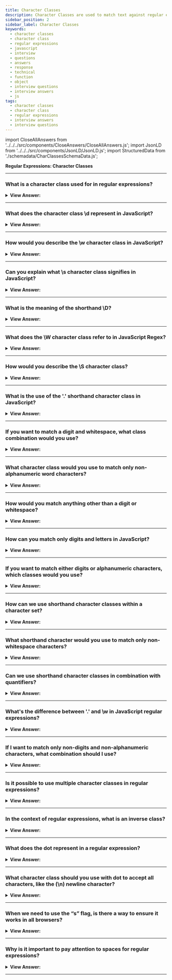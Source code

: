 ```yaml
---
title: Character Classes
description: Character Classes are used to match text against regular expressions. A character class is a special notation that matches any symbol from a set. Questions
sidebar_position: 2
sidebar_label: Character Classes
keywords:
  - character classes
  - character class
  - regular expressions
  - javascript
  - interview
  - questions
  - answers
  - response
  - technical
  - function
  - object
  - interview questions
  - interview answers
  - js
tags:
  - character classes
  - character class
  - regular expressions
  - interview answers
  - interview questions
---
```


import CloseAllAnswers from '../../../src/components/CloseAnswers/CloseAllAnswers.js';
import JsonLD from '../../../src/components/JsonLD/JsonLD.js';
import StructuredData from './schemadata/CharClassesSchemaData.js';

<JsonLD data={StructuredData} />

<head>
  <title>Character Classes | Regular Expressions Interview Questions</title>
</head>

**Regular Expressions: Character Classes**

<CloseAllAnswers />

---

### What is a character class used for in regular expressions?

<details>
  <summary><strong>View Answer:</strong></summary>
  <div>
  <div><strong>Interview Response:</strong> A character class is a special notation that matches any symbol from a particular set. The most common character classes are \d, \s, and \w used to add additional parameters for regular expressions to manipulate strings. A RegExp may contain both regular symbols and character classes.
    </div><br />
  <div><strong className="codeExample">Code Example:</strong><br /><br />

  <div></div>

```js
let str = 'Is there CSS4?';
let regexp = /CSS\d/;

console.log(str.match(regexp)); // logs CSS4
```

  </div>
  </div>
</details>

---

### What does the character class \d represent in JavaScript?

<details>
  <summary><strong>View Answer:</strong></summary>
  <div>
  <div><strong>Interview Response:</strong> In JavaScript regular expressions, the character class `\d` represents any digit from 0 to 9. It's equivalent to the character set `[0-9]`.
  </div><br />
  <div><strong className="codeExample">Code Example:</strong><br /><br />

  <div></div>

```javascript
let str = '123 abc';
let match = str.match(/\d/g); // match is now ["1", "2", "3"]
```

  </div>
  </div>
</details>

---

### How would you describe the \w character class in JavaScript?

<details>
  <summary><strong>View Answer:</strong></summary>
  <div>
  <div><strong>Interview Response:</strong> In JavaScript regular expressions, the character class `\w` represents any alphanumeric character including the underscore. It's equivalent to the character set `[A-Za-z0-9_]`.
  </div><br />
  <div><strong className="codeExample">Technical Details:</strong><br /><br />

  <div></div>

It includes:

- Uppercase letters (A-Z)
- Lowercase letters (a-z)
- Digits (0-9)
- The underscore (_)

Here's an example of how you might use it:

```javascript
let str = 'abc123_ def';
let match = str.match(/\w/g); // match is now ["a", "b", "c", "1", "2", "3", "_", "d", "e", "f"]
```

  </div>
  </div>
</details>

---

### Can you explain what \s character class signifies in JavaScript?

<details>
  <summary><strong>View Answer:</strong></summary>
  <div>
  <div><strong>Interview Response:</strong> The \s character class corresponds to any whitespace character, such as spaces, tabs, or line breaks.
  </div><br />
  <div><strong className="codeExample">Technical Details:</strong><br /><br />

  <div></div>

This includes:

- Spaces
- Tabs (`\t`)
- Carriage returns (`\r`)
- New lines (`\n`)
- Form feeds (`\f`)
- Vertical tabs (`\v`)

It's a convenient way to match any kind of space, regardless of what kind it is.

Here's an example of how you might use it:

```javascript
let str = 'Hello World';
let match = str.match(/\s/g); 
console.log(match); // match is now [" "]
```

  </div>
  </div>
</details>

---

### What is the meaning of the shorthand \D?

<details>
  <summary><strong>View Answer:</strong></summary>
  <div>
  <div><strong>Interview Response:</strong> In JavaScript regular expressions, `\D` is a shorthand character class that matches any character that's not a digit (0-9). It's equivalent to the character class `[^0-9]`.
  </div><br />
  <div><strong className="codeExample">Code Example:</strong><br /><br />

  <div></div>

```javascript
let str = "hello123";
let match = str.match(/\D/g);  // match will be ['h', 'e', 'l', 'l', 'o']
console.log(match);
```

Remember that JavaScript's regular expressions are case-sensitive, so `\D` and `\d` are not the same. While `\D` matches any non-digit character, `\d` matches any digit character.

  </div>
  </div>
</details>

---

### What does the \W character class refer to in JavaScript Regex?

<details>
  <summary><strong>View Answer:</strong></summary>
  <div>
  <div><strong>Interview Response:</strong> In JavaScript regular expressions, the \W (uppercase W) character class is used to find non-word characters. It's essentially the inverse of \w.
  </div><br />
  <div><strong className="codeExample">Code Example:</strong><br /><br />

  <div></div>

```js
let str = "hello world!";
let match = str.match(/\W/g);  // match will be [' ', '!']
console.log(match);
```

  </div>
  </div>
</details>

---

### How would you describe the \S character class?

<details>
  <summary><strong>View Answer:</strong></summary>
  <div>
  <div><strong>Interview Response:</strong> The `\S` (uppercase S) character class is used to find any non-whitespace character. It is essentially the inverse of `\s` (lowercase s).
  </div><br />
  <div><strong className="codeExample">Code Example:</strong><br /><br />

  <div></div>

```javascript
let str = "hello world!";
let match = str.match(/\S/g);  
// match will be ['h', 'e', 'l', 'l', 'o', 'w', 'o', 'r', 'l', 'd', '!']
```

---

:::note
The \s character class matches any whitespace character, including space ( ), tab (\t), carriage return (\r), new line (\n), vertical tab (\v), or form feed (\f).
:::

  </div>
  </div>
</details>

---

### What is the use of the '.' shorthand character class in JavaScript?

<details>
  <summary><strong>View Answer:</strong></summary>
  <div>
  <div><strong>Interview Response:</strong> In JavaScript regular expressions, the `.` (dot) is a special character class that matches almost any character except for the newline character (`\n`), unless the `s` flag (dotAll flag) is used.
  </div><br />
  <div><strong className="codeExample">Code Example:</strong><br /><br />

  <div></div>

```javascript
let str = "hello world!";
let match = str.match(/./g);  
// match will be ['h', 'e', 'l', 'l', 'o', ' ', 'w', 'o', 'r', 'l', 'd', '!']
```

In this example, the regex `./g` matches every character in the string. The `g` at the end of the regex is a flag that makes the regex match globally, i.e., find all matches in the string instead of stopping after the first match. Here, it matches all the letters, the exclamation point, and the space.

However, it will not match the newline character. For example:

```javascript
let str = "hello\nworld!";
let match = str.match(/./g);  
// match will be ['h', 'e', 'l', 'l', 'o', 'w', 'o', 'r', 'l', 'd', '!']
```

Here, the newline character (`\n`) between "hello" and "world!" is not included in the match result. If you want to include newline characters in the `.` match, you can use the `s` flag:

```javascript
let str = "hello\nworld!";
let match = str.match(/./gs);  
// match will be ['h', 'e', 'l', 'l', 'o', '\n', 'w', 'o', 'r', 'l', 'd', '!']
```

In this example, the `s` flag makes the `.` match any character including newlines.

  </div>
  </div>
</details>

---

### If you want to match a digit and whitespace, what class combination would you use?

<details>
  <summary><strong>View Answer:</strong></summary>
  <div>
  <div><strong>Interview Response:</strong> If you want to match a digit or a whitespace character, you would use the character classes for digits (`\d`) and whitespace (`\s`) inside a set of square brackets `[]`.
  </div><br />
  <div><strong className="codeExample">Code Example:</strong><br /><br />

  <div></div>

Here's how you could do it:

```javascript
let str = "hello world123!";
let match = str.match(/[\d\s]/g);  
// match will be [' ', '1', '2', '3', ' ']
```

---

:::note
Note that inside a set of square brackets, you do not need to separate the character classes with a pipe `|` or anything else. The square brackets signify a character set and will match any single character that is represented inside the brackets. In this case, any digit or whitespace character will be matched.
:::

  </div>
  </div>
</details>

---

### What character class would you use to match only non-alphanumeric word characters?

<details>
  <summary><strong>View Answer:</strong></summary>
  <div>
  <div><strong>Interview Response:</strong> In JavaScript regular expressions, if you want to match non-alphanumeric word characters, you would use the `\W` (uppercase W) character class. This will match any character that is not included in the set `[A-Za-z0-9_]`.

  </div><br />
  <div><strong className="codeExample">Code Example:</strong><br /><br />

  <div></div>

```javascript
let str = "hello world123!";
let match = str.match(/\W/g);  
console.log(match); // match will be [" ", "!"]
```

  </div>
  </div>
</details>

---

### How would you match anything other than a digit or whitespace?

<details>
  <summary><strong>View Answer:</strong></summary>
  <div>
  <div><strong>Interview Response:</strong> In JavaScript regular expressions, if you want to match anything other than a digit or a whitespace character, you can combine the shorthand character classes for digits (\d) and whitespace (\s) inside a set of square brackets [] and precede it with the caret (^) symbol to negate the set.
  </div><br />
  <div><strong className="codeExample">Code Example:</strong><br /><br />

  <div></div>

```js
let str = "hello world123!";
let match = str.match(/[^\d\s]/g); 
console.log(match); // output: ["h", "e", "l", "l", "o", "w", "o", "r", "l", "d", "!"]
```

  </div>
  </div>
</details>

---

### How can you match only digits and letters in JavaScript?

<details>
  <summary><strong>View Answer:</strong></summary>
  <div>
  <div><strong>Interview Response:</strong> You can match only digits and letters by using the \w (lowercase w) character class which matches any alphanumeric character (letters or digits) and the underscore. However, if you want to exclude the underscore, you'll have to define a custom character set using the square brackets [A-Za-z0-9].
  </div><br />
  <div><strong className="codeExample">Code Example:</strong><br /><br />

  <div></div>

```js
let str = "hello_world123!";
let match = str.match(/[A-Za-z0-9]/g);  
console.log(match);

//////////////////////////////////////////

let str = "hello_world123!";
let match = str.match(/\w/g);
// ["h", "e", "l", "l", "o", "_", "w", "o", "r", "l", "d", "1", "2", "3"]
console.log(match);
```

  </div>
  </div>
</details>

---

### If you want to match either digits or alphanumeric characters, which classes would you use?

<details>
  <summary><strong>View Answer:</strong></summary>
  <div>
  <div><strong>Interview Response:</strong> To match either digits or alphanumeric characters, you can use \d or \w.
  </div><br />
  </div>
</details>

---

### How can we use shorthand character classes within a character set?

<details>
  <summary><strong>View Answer:</strong></summary>
  <div>
  <div><strong>Interview Response:</strong> We can include shorthand character classes within brackets like [abc\w] to match 'a', 'b', 'c', or any alphanumeric character.
  </div><br />
  <div><strong className="codeExample">Code Example:</strong><br /><br />

  <div></div>

```js
let str = "abcdef";
let match = str.match(/[abc\W]/g);  
// match will be ["a", "b", "c"]
console.log(match);
```

  </div>
  </div>
</details>

---

### What shorthand character would you use to match only non-whitespace characters?

<details>
  <summary><strong>View Answer:</strong></summary>
  <div>
  <div><strong>Interview Response:</strong> To match non-whitespace characters, you would use the \S shorthand character class.
  </div><br />
  <div><strong className="codeExample">Code Example:</strong><br /><br />

  <div></div>

```js
let str = "Hello JavaScript!";
let match = str.match(/\S/g); 
// match will be "H", "e", "l", "l", "o", "J", "a", "v", "a", "S", "c", "r", "i", "p", "t", "!"]
console.log(match);
```

  </div>
  </div>
</details>

---

### Can we use shorthand character classes in combination with quantifiers?

<details>
  <summary><strong>View Answer:</strong></summary>
  <div>
  <div><strong>Interview Response:</strong> Yes, you can use shorthand character classes in combination with quantifiers in JavaScript regular expressions. Quantifiers specify how many instances of a character, group, or character class must be present in the input for a match to be found.
  </div><br />
  <div><strong className="codeExample">Code Example:</strong><br /><br />

  <div></div>

```js
let str = "hello world123! 345";
let match = str.match(/\d+/g);  
// match will be ['123', '345']
console.log(match);
```

In this example, the regex /\d+/g matches one or more digits in the string. The g at the end of the regex is a flag that makes the regex match globally, or in other words, find all matches in the string instead of stopping after the first match. The plus sign + is a quantifier that matches one or more of the preceding character or character class. Here, it matches each group of digits as a whole string, rather than individual digits.

  </div>
  </div>
</details>

---

### What's the difference between '.' and \w in JavaScript regular expressions?

<details>
  <summary><strong>View Answer:</strong></summary>
  <div>
  <div><strong>Interview Response:</strong> The '.' matches any character except newline, while \w matches only alphanumeric characters and underscore.
  </div><br />
  </div>
</details>

---

### If I want to match only non-digits and non-alphanumeric characters, what combination should I use?

<details>
  <summary><strong>View Answer:</strong></summary>
  <div>
  <div><strong>Interview Response:</strong> If you want to match only non-digits and non-alphanumeric characters, you would use a combination of the shorthand character classes for non-digits (\D) and non-alphanumeric characters (\W). However, these two classes overlap, as \D includes all non-digit characters, and \W includes all non-word characters (which includes all non-digits). Therefore, you only need to use \W.<br/><br/>The \W character class matches any character that is not included in the set [A-Za-z0-9_], including all non-alphanumeric characters such as punctuation and symbols, as well as whitespace.
  </div><br />
  <div><strong className="codeExample">Code Example:</strong><br /><br />

  <div></div>

```js
let str = "hello world123!";
let match = str.match(/\W/g);  
// match will be [' ', , '!']
console.log(match);
```

  </div>
  </div>
</details>

---

### Is it possible to use multiple character classes in regular expressions?

<details>
  <summary><strong>View Answer:</strong></summary>
  <div>
  <div><strong>Interview Response:</strong> Yes, it's possible to use multiple shorthand character classes in JavaScript regular expressions. For example, \d\s\w would match a digit followed by a whitespace and then an alphanumeric character.
    </div><br />
  <div><strong className="codeExample">Code Example:</strong><br /><br />

  <div></div>

```js
alert('I love HTML5!'.match(/\s\w\w\w\w\d/)); // alerts ' HTML5'
```

  </div>
  </div>
</details>

---

### In the context of regular expressions, what is an inverse class?

<details>
  <summary><strong>View Answer:</strong></summary>
  <div>
  <div><strong>Interview Response:</strong> In regular expressions, an inverse class matches any character that's not in a defined set. Shorthand for inverse classes include `\D` (non-digits), `\W` (non-word characters), and `\S` (non-whitespace).
    </div><br />
  <div><strong className="codeExample">Code Example:</strong><br /><br />

  <div></div>

```js
// When we use \d we have to use the join method.
let str = '+7(903)-123-45-67';

alert(str.match(/\d/g).join('')); // 79031234567

// When we use \D we do not have to use the join method.
let str = '+7(903)-123-45-67';

alert(str.replace(/\D/g, '')); // 79031234567
```

  </div>
  </div>
</details>

---

### What does the dot represent in a regular expression?

<details>
  <summary><strong>View Answer:</strong></summary>
  <div>
  <div><strong>Interview Response:</strong> A dot (.) is a unique character class that matches any character except a new line. We should note that a dot means “any character”, but not the “absence of a character”. There must be a character to match it. By default, a dot does not match the newline character \n.
    </div><br />
  <div><strong className="codeExample">Code Example:</strong><br /><br />

  <div></div>

```js
alert('Z'.match(/./)); // Z

let regexp = /CS.4/;

alert('CSS4'.match(regexp)); // CSS4
alert('CS-4'.match(regexp)); // CS-4
alert('CS 4'.match(regexp)); // CS 4 (space is also a character)\

alert('CS4'.match(/CS.4/)); // null
// no match because there is no character for the dot
```

  </div>
  </div>
</details>

---

### What character class should you use with dot to accept all characters, like the (\n) newline character?

<details>
  <summary><strong>View Answer:</strong></summary>
  <div>
  <div><strong>Interview Response:</strong> The dot (.) in JavaScript regular expressions matches any character except newline (\n). To make it match all characters including newline, use the 's' (dotAll) flag, like /./s.
    </div><br />
  <div><strong className="codeExample">Code Example:</strong><br /><br />

  <div></div>

Here's a JavaScript code example demonstrating the usage of the 's' flag to match newline characters:

```javascript
let regex = /./s;
console.log(regex.test('\n')); // This will log 'true'
```

In this code, the `test()` method checks if the string (in this case, a newline character) matches the regular expression (any character, including newline due to the 's' flag), and logs the result.

  </div>
  </div>
</details>

---

### When we need to use the “s” flag, is there a way to ensure it works in all browsers?

<details>
  <summary><strong>View Answer:</strong></summary>
  <div>
  <div><strong>Interview Response:</strong> Since the "s" flag is not supported in all browsers. To ensure cross-browser compatibility, consider using a workaround like [\s\S] to match any character, including newlines.
    </div><br />
  <div><strong>Technical Response:</strong> Because IE does not support the s flag. We can use a regular expression [\s\S] to match any character as an alternative that works everywhere. [\s\S]  means "a space character OR not a space character." In other words, "everything." It doesn't matter whether we use another pair of complimentary classes, such as [\d\D]. Or even [^] - which means "match any character except nothing." Also, we may use this approach if we want two types of "dots" in the same pattern: the usual dot acting normally ("without containing a newline") and a way to match "any character" with [\s\S] or something similar.
    </div><br />
  <div><strong className="codeExample">Code Example:</strong><br /><br />

  <div></div>

```js
console.log('A\nB'.match(/A[\s\S]B/)); // A\nB (match!)
```

  </div>
  </div>
</details>

---

### Why is it important to pay attention to spaces for regular expressions?

<details>
  <summary><strong>View Answer:</strong></summary>
  <div>
  <div><strong>Interview Response:</strong> If a regular expression does not take spaces into account, it may fail to work. We can fix it by adding spaces into the regular expression. Space is a character and equal in importance to any other character. We cannot add or remove spaces from a regular expression and expect it to work the same. In other words, all characters matter spaces in a regular expression.
    </div><br />
  <div><strong className="codeExample">Code Example:</strong><br /><br />

  <div></div>

```js
// Wrong Approach
alert('1 - 5'.match(/\d-\d/)); // null, no match!

// Correct Approach
alert('1 - 5'.match(/\d - \d/)); // 1 - 5, now it works

// or we can use \s class:
alert('1 - 5'.match(/\d\s-\s\d/)); // 1 - 5, also works
```

  </div>
  </div>
</details>

---
